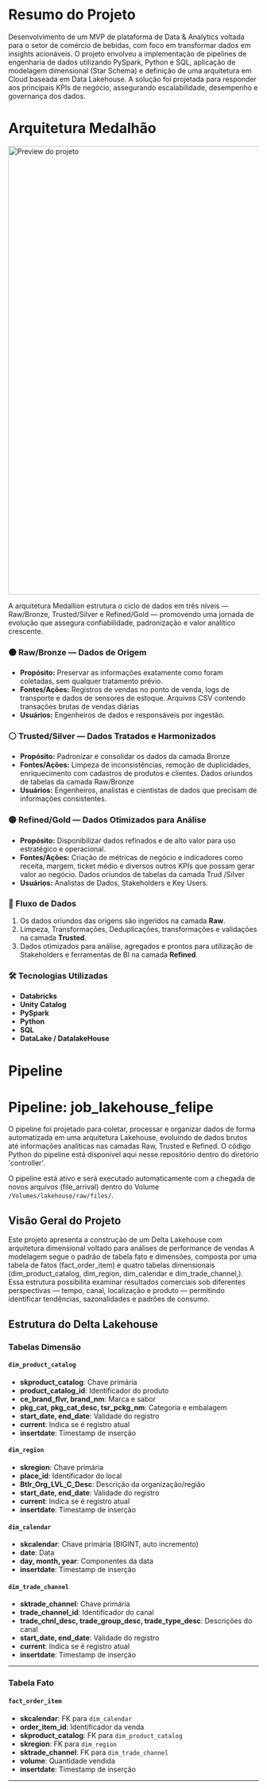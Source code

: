 # Resumo do Projeto
Desenvolvimento de um MVP de plataforma de Data & Analytics voltada para o setor de comércio de bebidas, com foco em transformar dados em insights acionáveis. O projeto envolveu a implementação de pipelines de engenharia de dados utilizando PySpark, Python e SQL, aplicação de modelagem dimensional (Star Schema) e definição de uma arquitetura em Cloud baseada em Data Lakehouse.
A solução foi projetada para responder aos principais KPIs de negócio, assegurando escalabilidade, desempenho e governança dos dados.

# Arquitetura Medalhão
<img src="https://media.licdn.com/dms/image/v2/D4D12AQHGTqz_KlZAWg/article-inline_image-shrink_1000_1488/B4DZaHqoAXHwAQ-/0/1746032821856?e=1762992000&v=beta&t=6QxtaUUJPY5NbY5UeWM2KsV8PDPAnJFt-HA9pNU2ls8" alt="Preview do projeto" width="900"/>


A arquitetura Medallion estrutura o ciclo de dados em três níveis — Raw/Bronze, Trusted/Silver e Refined/Gold — promovendo uma jornada de evolução que assegura confiabilidade, padronização e valor analítico crescente.

### 🟤 Raw/Bronze — Dados de Origem

- **Propósito:** Preservar as informações exatamente como foram coletadas, sem qualquer tratamento prévio.
- **Fontes/Ações:** Registros de vendas no ponto de venda, logs de transporte e dados de sensores de estoque. Arquivos CSV contendo transações brutas de vendas diárias
- **Usuários:** Engenheiros de dados e responsáveis por ingestão.

### ⚪ Trusted/Silver — Dados Tratados e Harmonizados

- **Propósito:** Padronizar e consolidar os dados da camada Bronze
- **Fontes/Ações:** Limpeza de inconsistências, remoção de duplicidades, enriquecimento com cadastros de produtos e clientes. Dados oriundos de tabelas da camada Raw/Bronze
- **Usuários:** Engenheiros, analistas e cientistas de dados que precisam de informações consistentes.

### 🟡 Refined/Gold — Dados Otimizados para Análise

- **Propósito:** Disponibilizar dados refinados e de alto valor para uso estratégico e operacional.
- **Fontes/Ações:** Criação de métricas de negócio e indicadores como receita, margem, ticket médio e diversos outros KPIs que possam gerar valor ao negócio. Dados oriundos de tabelas da camada Trud
/Silver
- **Usuários:** Analistas de Dados, Stakeholders e Key Users.


### 🔄 Fluxo de Dados

1. Os dados oriundos das origens são ingeridos na camada **Raw**.  
2. Limpeza, Transformações, Deduplicações, transformações e validações na camada **Trusted**.  
3. Dados otimizados para análise, agregados e prontos para utilização de Stakeholders e ferramentas de BI na camada **Refined**.  

### 🛠 Tecnologias Utilizadas

- **Databricks**
- **Unity Catalog**
- **PySpark**
- **Python**
- **SQL**
- **DataLake / DatalakeHouse**


# Pipeline
# Pipeline: job_lakehouse_felipe
O pipeline foi projetado para coletar, processar e organizar dados de forma automatizada em uma arquitetura Lakehouse, evoluindo de dados brutos até informações analíticas nas camadas Raw, Trusted e Refined.
O código Python do pipeline está disponível aqui nesse repositório dentro do diretório 'controller'.

O pipeline está ativo e será executado automaticamente com a chegada de novos arquivos (file_arrival) dentro do Volume `/Volumes/lakehouse/raw/files/`.


## Visão Geral do Projeto
Este projeto apresenta a construção de um Delta Lakehouse com arquitetura dimensional voltado para análises de performance de vendas
A modelagem segue o padrão de tabela fato e dimensões, composta por uma tabela de fatos (fact_order_item) e quatro tabelas dimensionais (dim_product_catalog, dim_region, dim_calendar e dim_trade_channel,).
Essa estrutura possibilita examinar resultados comerciais sob diferentes perspectivas — tempo, canal, localização e produto — permitindo identificar tendências, sazonalidades e padrões de consumo.

## Estrutura do Delta Lakehouse

### Tabelas Dimensão

#### `dim_product_catalog`
- **skproduct_catalog**: Chave primária
- **product_catalog_id**: Identificador do produto
- **ce_brand_flvr, brand_nm**: Marca e sabor
- **pkg_cat, pkg_cat_desc, tsr_pckg_nm**: Categoria e embalagem
- **start_date, end_date**: Validade do registro
- **current**: Indica se é registro atual
- **insertdate**: Timestamp de inserção

####  `dim_region`
- **skregion**: Chave primária
- **place_id**: Identificador do local
- **Btlr_Org_LVL_C_Desc**: Descrição da organização/região
- **start_date, end_date**: Validade do registro
- **current**: Indica se é registro atual
- **insertdate**: Timestamp de inserção

####  `dim_calendar`
- **skcalendar**: Chave primária (BIGINT, auto incremento)
- **date**: Data
- **day, month, year**: Componentes da data
- **insertdate**: Timestamp de inserção

####  `dim_trade_channel`
- **sktrade_channel**: Chave primária
- **trade_channel_id**: Identificador do canal
- **trade_chnl_desc, trade_group_desc, trade_type_desc**: Descrições do canal
- **start_date, end_date**: Validade do registro
- **current**: Indica se é registro atual
- **insertdate**: Timestamp de inserção


---

### Tabela Fato

#### `fact_order_item`
- **skcalendar**: FK para `dim_calendar`
- **order_item_id**: Identificador da venda
- **skproduct_catalog**: FK para `dim_product_catalog`
- **skregion**: FK para `dim_region`
- **sktrade_channel**: FK para `dim_trade_channel`
- **volume**: Quantidade vendida
- **insertdate**: Timestamp de inserção

---


